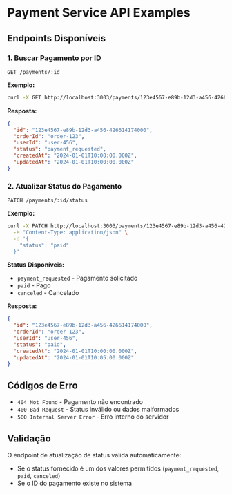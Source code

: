 # Payment Service API Examples

## Endpoints Disponíveis

### 1. Buscar Pagamento por ID
```http
GET /payments/:id
```

**Exemplo:**
```bash
curl -X GET http://localhost:3003/payments/123e4567-e89b-12d3-a456-426614174000
```

**Resposta:**
```json
{
  "id": "123e4567-e89b-12d3-a456-426614174000",
  "orderId": "order-123",
  "userId": "user-456",
  "status": "payment_requested",
  "createdAt": "2024-01-01T10:00:00.000Z",
  "updatedAt": "2024-01-01T10:00:00.000Z"
}
```

### 2. Atualizar Status do Pagamento
```http
PATCH /payments/:id/status
```

**Exemplo:**
```bash
curl -X PATCH http://localhost:3003/payments/123e4567-e89b-12d3-a456-426614174000/status \
  -H "Content-Type: application/json" \
  -d '{
    "status": "paid"
  }'
```

**Status Disponíveis:**
- `payment_requested` - Pagamento solicitado
- `paid` - Pago
- `canceled` - Cancelado

**Resposta:**
```json
{
  "id": "123e4567-e89b-12d3-a456-426614174000",
  "orderId": "order-123",
  "userId": "user-456",
  "status": "paid",
  "createdAt": "2024-01-01T10:00:00.000Z",
  "updatedAt": "2024-01-01T10:05:00.000Z"
}
```

## Códigos de Erro

- `404 Not Found` - Pagamento não encontrado
- `400 Bad Request` - Status inválido ou dados malformados
- `500 Internal Server Error` - Erro interno do servidor

## Validação

O endpoint de atualização de status valida automaticamente:
- Se o status fornecido é um dos valores permitidos (`payment_requested`, `paid`, `canceled`)
- Se o ID do pagamento existe no sistema 